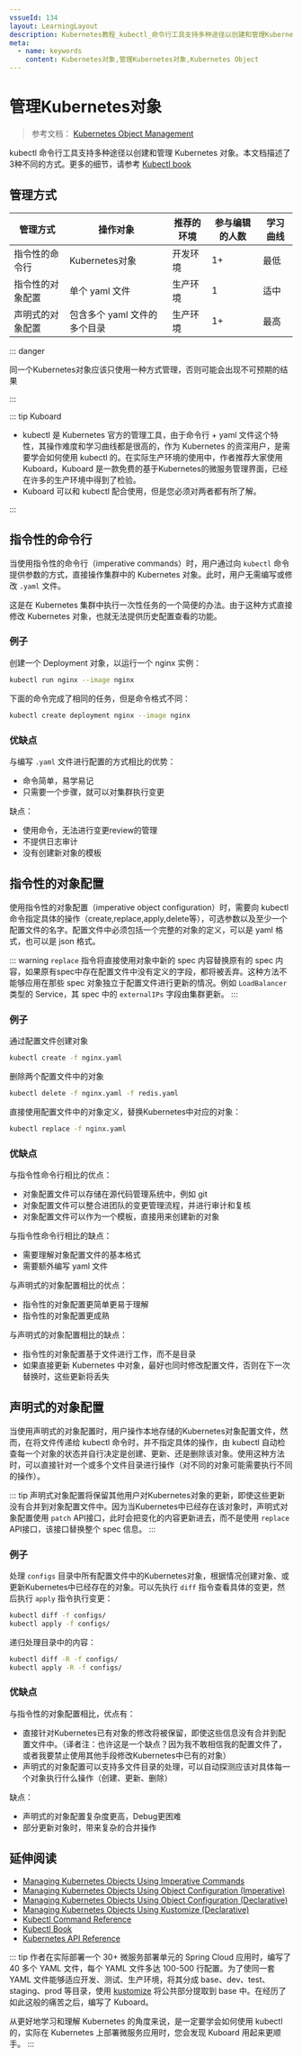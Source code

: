 ```yaml
---
vssueId: 134
layout: LearningLayout
description: Kubernetes教程_kubectl_命令行工具支持多种途径以创建和管理Kubernetes对象_本文档描述了3种不同的方式
meta:
  - name: keywords
    content: Kubernetes对象,管理Kubernetes对象,Kubernetes Object
---
```


# 管理Kubernetes对象

<AdSenseTitle>

> 参考文档： [Kubernetes Object Management](https://kubernetes.io/docs/concepts/overview/working-with-objects/object-management/)

kubectl 命令行工具支持多种途径以创建和管理 Kubernetes 对象。本文档描述了3种不同的方式。更多的细节，请参考 [Kubectl book](https://kubectl.docs.kubernetes.io/)



</AdSenseTitle>

## 管理方式

| 管理方式         | 操作对象                     | 推荐的环境 | 参与编辑的人数 | 学习曲线 |
| ---------------- | ---------------------------- | ---------- | -------------- | -------- |
| 指令性的命令行   | Kubernetes对象               | 开发环境   | 1+             | 最低     |
| 指令性的对象配置 | 单个 yaml 文件               | 生产环境   | 1              | 适中     |
| 声明式的对象配置 | 包含多个 yaml 文件的多个目录 | 生产环境   | 1+             | 最高     |

::: danger

同一个Kubernetes对象应该只使用一种方式管理，否则可能会出现不可预期的结果

:::



::: tip Kuboard

* kubectl 是 Kubernetes 官方的管理工具，由于命令行 + yaml 文件这个特性，其操作难度和学习曲线都是很高的，作为 Kubernetes 的资深用户，是需要学会如何使用 kubectl 的。在实际生产环境的使用中，作者推荐大家使用 Kuboard，Kuboard 是一款免费的基于Kubernetes的微服务管理界面，已经在许多的生产环境中得到了检验。
* Kuboard 可以和 kubectl 配合使用，但是您必须对两者都有所了解。

:::

## 指令性的命令行

当使用指令性的命令行（imperative commands）时，用户通过向 `kubectl` 命令提供参数的方式，直接操作集群中的 Kubernetes 对象。此时，用户无需编写或修改 `.yaml` 文件。

这是在 Kubernetes 集群中执行一次性任务的一个简便的办法。由于这种方式直接修改 Kubernetes 对象，也就无法提供历史配置查看的功能。

### 例子

创建一个 Deployment 对象，以运行一个 nginx 实例：

``` sh
kubectl run nginx --image nginx
```
下面的命令完成了相同的任务，但是命令格式不同：
``` sh
kubectl create deployment nginx --image nginx
```

### 优缺点

与编写 `.yaml` 文件进行配置的方式相比的优势：
* 命令简单，易学易记
* 只需要一个步骤，就可以对集群执行变更

缺点：
* 使用命令，无法进行变更review的管理
* 不提供日志审计
* 没有创建新对象的模板

## 指令性的对象配置

使用指令性的对象配置（imperative object configuration）时，需要向 kubectl 命令指定具体的操作（create,replace,apply,delete等），可选参数以及至少一个配置文件的名字。配置文件中必须包括一个完整的对象的定义，可以是 yaml 格式，也可以是 json 格式。

::: warning
`replace` 指令将直接使用对象中新的 spec 内容替换原有的 spec 内容，如果原有spec中存在配置文件中没有定义的字段，都将被丢弃。这种方法不能够应用在那些 spec 对象独立于配置文件进行更新的情况。例如 `LoadBalancer` 类型的 Service，其 spec 中的 `externalIPs` 字段由集群更新。
:::

### 例子

通过配置文件创建对象

``` sh
kubectl create -f nginx.yaml
```

删除两个配置文件中的对象

``` sh
kubectl delete -f nginx.yaml -f redis.yaml
```

直接使用配置文件中的对象定义，替换Kubernetes中对应的对象：

``` sh
kubectl replace -f nginx.yaml
```

### 优缺点

与指令性命令行相比的优点：
* 对象配置文件可以存储在源代码管理系统中，例如 git
* 对象配置文件可以整合进团队的变更管理流程，并进行审计和复核
* 对象配置文件可以作为一个模板，直接用来创建新的对象

与指令性命令行相比的缺点：
* 需要理解对象配置文件的基本格式
* 需要额外编写 yaml 文件

与声明式的对象配置相比的优点：
* 指令性的对象配置更简单更易于理解
* 指令性的对象配置更成熟

与声明式的对象配置相比的缺点：
* 指令性的对象配置基于文件进行工作，而不是目录
* 如果直接更新 Kubernetes 中对象，最好也同时修改配置文件，否则在下一次替换时，这些更新将丢失

## 声明式的对象配置

当使用声明式的对象配置时，用户操作本地存储的Kubernetes对象配置文件，然而，在将文件传递给 kubectl 命令时，并不指定具体的操作，由 kubectl 自动检查每一个对象的状态并自行决定是创建、更新、还是删除该对象。使用这种方法时，可以直接针对一个或多个文件目录进行操作（对不同的对象可能需要执行不同的操作）。

::: tip
声明式对象配置将保留其他用户对Kubernetes对象的更新，即使这些更新没有合并到对象配置文件中。因为当Kubernetes中已经存在该对象时，声明式对象配置使用 `patch` API接口，此时会把变化的内容更新进去，而不是使用 `replace` API接口，该接口替换整个 spec 信息。
:::

### 例子

处理 `configs` 目录中所有配置文件中的Kubernetes对象，根据情况创建对象、或更新Kubernetes中已经存在的对象。可以先执行 `diff` 指令查看具体的变更，然后执行 `apply` 指令执行变更：

``` sh
kubectl diff -f configs/
kubectl apply -f configs/
```

递归处理目录中的内容：

``` sh
kubectl diff -R -f configs/
kubectl apply -R -f configs/
```

### 优缺点

与指令性的对象配置相比，优点有：
* 直接针对Kubernetes已有对象的修改将被保留，即使这些信息没有合并到配置文件中。（译者注：也许这是一个缺点？因为我不敢相信我的配置文件了，或者我要禁止使用其他手段修改Kubernetes中已有的对象）
* 声明式的对象配置可以支持多文件目录的处理，可以自动探测应该对具体每一个对象执行什么操作（创建、更新、删除）

缺点：
* 声明式的对象配置复杂度更高，Debug更困难
* 部分更新对象时，带来复杂的合并操作

## 延伸阅读

* [Managing Kubernetes Objects Using Imperative Commands](https://kubernetes.io/docs/tasks/manage-kubernetes-objects/imperative-command/)
* [Managing Kubernetes Objects Using Object Configuration (Imperative)](https://kubernetes.io/docs/tasks/manage-kubernetes-objects/imperative-config/)
* [Managing Kubernetes Objects Using Object Configuration (Declarative)](https://kubernetes.io/docs/tasks/manage-kubernetes-objects/declarative-config/)
* [Managing Kubernetes Objects Using Kustomize (Declarative)](https://kubernetes.io/docs/tasks/manage-kubernetes-objects/kustomization/)
* [Kubectl Command Reference](https://kubernetes.io/docs/reference/generated/kubectl/kubectl-commands/)
* [Kubectl Book](https://kubectl.docs.kubernetes.io/)
* [Kubernetes API Reference](https://kubernetes.io/docs/reference/generated/kubernetes-api/v1.16/)

::: tip
作者在实际部署一个 30+ 微服务部署单元的 Spring Cloud 应用时，编写了 40 多个 YAML 文件，每个 YAML 文件多达 100-500 行配置。为了使同一套 YAML 文件能够适应开发、测试、生产环境，将其分成 base、dev、test、staging、prod 等目录，使用 [kustomize](https://github.com/kubernetes-sigs/kustomize) 将公共部分提取到 base 中。在经历了如此这般的痛苦之后，编写了 Kuboard。

从更好地学习和理解 Kubernetes 的角度来说，是一定要学会如何使用 kubectl 的，实际在 Kubernetes 上部署微服务应用时，您会发现 Kuboard 用起来更顺手。
:::
